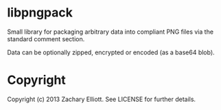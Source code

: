 
# libpngpack

Small library for packaging arbitrary data into compliant PNG files via the
standard comment section.

Data can be optionally zipped, encrypted or encoded (as a base64 blob).

# Copyright

Copyright (c) 2013 Zachary Elliott. See LICENSE for further details.
